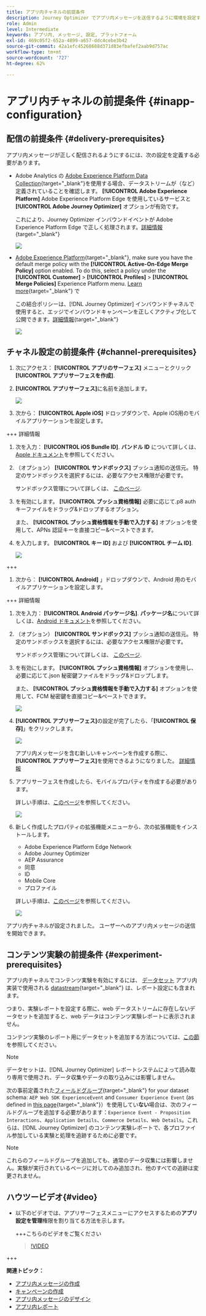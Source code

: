 ```yaml
---
title: アプリ内チャネルの前提条件
description: Journey Optimizer でアプリ内メッセージを送信するように環境を設定する方法を学ぶ
role: Admin
level: Intermediate
keywords: アプリ内, メッセージ, 設定, プラットフォーム
exl-id: 469c05f2-652a-4899-a657-ddc4cebe3b42
source-git-commit: 42a1efc45268688d371d83efbafef2aab9d757ac
workflow-type: tm+mt
source-wordcount: '727'
ht-degree: 62%

---
```


# アプリ内チャネルの前提条件 {#inapp-configuration}

## 配信の前提条件 {#delivery-prerequisites}

アプリ内メッセージが正しく配信されるようにするには、次の設定を定義する必要があります。

* Adobe Analytics の [Adobe Experience Platform Data Collection](https://experienceleague.adobe.com/docs/experience-platform/edge/datastreams/overview.html?lang=ja){target="_blank"}を使用する場合、データストリームが（など）定義されていることを確認します。 **[!UICONTROL Adobe Experience Platform]** Adobe Experience Platform Edge を使用しているサービスと **[!UICONTROL Adobe Journey Optimizer]** オプションが有効です。

  これにより、Journey Optimizer インバウンドイベントが Adobe Experience Platform Edge で正しく処理されます。[詳細情報](https://experienceleague.adobe.com/docs/experience-platform/edge/datastreams/configure.html?lang=ja){target="_blank"}

  ![](assets/inapp_config_6.png)

* [Adobe Experience Platform](https://experienceleague.adobe.com/docs/experience-platform/profile/home.html?lang=ja){target="_blank"}, make sure you have the default merge policy with the **[!UICONTROL Active-On-Edge Merge Policy]** option enabled. To do this, select a policy under the **[!UICONTROL Customer]** > **[!UICONTROL Profiles]** > **[!UICONTROL Merge Policies]** Experience Platform menu. [Learn more](https://experienceleague.adobe.com/docs/experience-platform/profile/merge-policies/ui-guide.html?lang=ja#configure){target="_blank"} で

  この結合ポリシーは、[!DNL Journey Optimizer] インバウンドチャネルで使用すると、エッジでインバウンドキャンペーンを正しくアクティブ化して公開できます。[詳細情報](https://experienceleague.adobe.com/docs/experience-platform/profile/merge-policies/ui-guide.html?lang=ja){target="_blank"}

  ![](assets/inapp_config_8.png)

## チャネル設定の前提条件 {#channel-prerequisites}

1. 次にアクセス： **[!UICONTROL アプリのサーフェス]** メニューとクリック **[!UICONTROL アプリサーフェスを作成]**.

1. **[!UICONTROL アプリサーフェス]**&#x200B;に名前を追加します。

   ![](assets/inapp_config_2b.png)

1. 次から： **[!UICONTROL Apple iOS]** ドロップダウンで、Apple iOS用のモバイルアプリケーションを設定します。

+++ 詳細情報

   1. 次を入力： **[!UICONTROL iOS Bundle ID]**. **バンドル ID** について詳しくは、[Apple ドキュメント](https://developer.apple.com/documentation/appstoreconnectapi/bundle_ids)を参照してください。

   1. （オプション） **[!UICONTROL サンドボックス]** プッシュ通知の送信元。 特定のサンドボックスを選択するには、必要なアクセス権限が必要です。

      サンドボックス管理について詳しくは、 [このページ](../administration/sandboxes.md#assign-sandboxes).

   1. を有効にします。 **[!UICONTROL プッシュ資格情報]** 必要に応じて.p8 auth キーファイルをドラッグ&amp;ドロップするオプション。

      また、 **[!UICONTROL プッシュ資格情報を手動で入力する]** オプションを使用して、APNs 認証キーを直接コピー&amp;ペーストできます。

   1. を入力します。 **[!UICONTROL キー ID]** および **[!UICONTROL チーム ID]**.

      ![](assets/inapp_config_2.png)

+++

1. 次から： **[!UICONTROL Android]** 」ドロップダウンで、Android 用のモバイルアプリケーションを設定します。

+++ 詳細情報

   1. 次を入力： **[!UICONTROL Android パッケージ名]**. **パッケージ名**&#x200B;について詳しくは、[Android ドキュメント](https://support.google.com/admob/answer/9972781?hl=ja#:~:text=The%20package%20name%20of%20an,supported%20third%2Dparty%20Android%20stores)を参照してください。

   1. （オプション） **[!UICONTROL サンドボックス]** プッシュ通知の送信元。 特定のサンドボックスを選択するには、必要なアクセス権限が必要です。

      サンドボックス管理について詳しくは、 [このページ](../administration/sandboxes.md#assign-sandboxes).

   1. を有効にします。 **[!UICONTROL プッシュ資格情報]** オプションを使用し、必要に応じて.json 秘密鍵ファイルをドラッグ&amp;ドロップします。

      また、 **[!UICONTROL プッシュ資格情報を手動で入力する]** オプションを使用して、FCM 秘密鍵を直接コピー&amp;ペーストできます。

      ![](assets/inapp_config_7.png)

1. **[!UICONTROL アプリサーフェス]**&#x200B;の設定が完了したら、「**[!UICONTROL 保存]**」をクリックします。

   ![](assets/inapp_config_3.png)

   アプリ内メッセージを含む新しいキャンペーンを作成する際に、**[!UICONTROL アプリサーフェス]**&#x200B;を使用できるようになりました。 [詳細情報](create-in-app.md)

1. アプリサーフェスを作成したら、モバイルプロパティを作成する必要があります。

   詳しい手順は、[このページ](https://experienceleague.adobe.com/docs/experience-platform/tags/admin/companies-and-properties.html?lang=ja#for-mobile)を参照してください。

   ![](assets/inapp_config_4.png)

1. 新しく作成したプロパティの拡張機能メニューから、次の拡張機能をインストールします。

   * Adobe Experience Platform Edge Network
   * Adobe Journey Optimizer
   * AEP Assurance
   * 同意
   * ID
   * Mobile Core
   * プロファイル

   詳しい手順は、[このページ](https://experienceleague.adobe.com/docs/experience-platform/tags/ui/extensions/overview.html?lang=ja#add-a-new-extension)を参照してください。

   ![](assets/inapp_config_5.png)

アプリ内チャネルが設定されました。 ユーザーへのアプリ内メッセージの送信を開始できます。

## コンテンツ実験の前提条件 {#experiment-prerequisites}

アプリ内チャネルでコンテンツ実験を有効にするには、 [データセット](../data/get-started-datasets.md) アプリ内実装で使用される [datastream](https://experienceleague.adobe.com/docs/experience-platform/datastreams/overview.html?lang=ja){target="_blank"} は、レポート設定にも含まれます。

つまり、実験レポートを設定する際に、web データストリームに存在しないデータセットを追加すると、web データはコンテンツ実験レポートに表示されません。

コンテンツ実験のレポート用にデータセットを追加する方法については、[この節](../campaigns/reporting-configuration.md#add-datasets)を参照してください。

>[!NOTE]
>
>データセットは、[!DNL Journey Optimizer] レポートシステムによって読み取り専用で使用され、データ収集やデータの取り込みには影響しません。

次の事前定義された[フィールドグループ](https://experienceleague.adobe.com/docs/experience-platform/xdm/tutorials/create-schema-ui.html?lang=ja#field-group){target="_blank"} for your dataset schema: `AEP Web SDK ExperienceEvent` and `Consumer Experience Event` (as defined in [this page](https://experienceleague.adobe.com/docs/platform-learn/implement-web-sdk/initial-configuration/configure-schemas.html?lang=ja#add-field-groups){target="_blank"}）を使用してい&#x200B;**ない**&#x200B;場合は、次のフィールドグループを追加する必要があります：`Experience Event - Proposition Interactions`、`Application Details`、`Commerce Details`、`Web Details`。これらは、[!DNL Journey Optimizer] のコンテンツ実験レポートで、各プロファイル参加している実験と処理を追跡するために必要です。

>[!NOTE]
>
>これらのフィールドグループを追加しても、通常のデータ収集には影響しません。実験が実行されているページに対してのみ追加され、他のすべての追跡は変更されません。

## ハウツービデオ{#video}

* 以下のビデオでは、アプリサーフェスメニューにアクセスするための&#x200B;**アプリ設定を管理**&#x200B;権限を割り当てる方法を示します。

  +++こちらのビデオをご覧ください

  >[!VIDEO](https://video.tv.adobe.com/v/3421607)

+++

**関連トピック：**

* [アプリ内メッセージの作成 ](create-in-app.md)
* [キャンペーンの作成](../campaigns/create-campaign.md)
* [アプリ内メッセージのデザイン](design-in-app.md)
* [アプリ内レポート](../reports/campaign-global-report.md#inapp-report)

